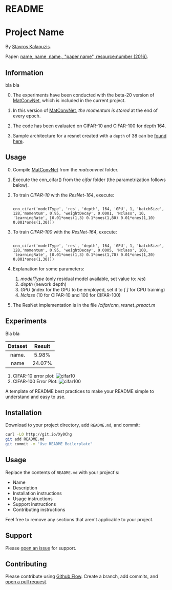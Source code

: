 # README 




# Project Name

By [Stavros Kalaouzis](https://github.com/skalaouzis).

Paper: [name, name, name., "paper name", resource:number (2016)](http://www.google.com).

## Information

bla bla

0. The experiments have been conducted with the beta-20 version of [MatConvNet](https://github.com/vlfeat/matconvnet), which is included in the current project.

0. In this version of  [MatConvNet](https://github.com/vlfeat/matconvnet), *the momentum is stored* at the end of every epoch.

0. The code has been evaluated on CIFAR-10 and CIFAR-100 for depth 164. 

0. Sample architecture for a resnet created with a `depth` of 38 can be [found here](https://github.com/bazilas/matconvnet-ResNet/blob/master/sample-resnet-depth38.pdf).

## Usage

0. Compile [MatConvNet](https://github.com/vlfeat/matconvnet) from the *matconvnet* folder.
0. Execute the cnn_cifar() from the *cifar* folder (the parametrization follows below).
0. To train *CIFAR-10* with the *ResNet-164*, execute:
    ```

    cnn_cifar('modelType', 'res', 'depth', 164, 'GPU', 1, 'batchSize', 128,'momentum', 0.95, 'weightDecay', 0.0001, 'Nclass', 10, 'learningRate', [0.01*ones(1,3) 0.1*ones(1,80) 0.01*ones(1,10) 0.001*ones(1,30)])
    
    ```
0. To train *CIFAR-100* with the *ResNet-164*, execute:
    ```
    
    cnn_cifar('modelType', 'res', 'depth', 164, 'GPU', 1, 'batchSize', 128,'momentum', 0.95, 'weightDecay', 0.0005, 'Nclass', 100, 'learningRate', [0.01*ones(1,3) 0.1*ones(1,70) 0.01*ones(1,20) 0.001*ones(1,30)])
    
    ```

0.  Explanation for some parameters:
	1. *modelType* (only residual model available, set value to: *res*)
	2. *depth* (nework depth)
	3. *GPU* (index for the GPU to be employed, set it to *[ ]* for CPU training) 
	4. *Nclass* (10 for CIFAR-10 and 100 for CIFAR-100)

0. The ResNet implementation is in the file */cifar/cnn_resnet_preact.m*

## Experiments

Bla bla

|  Dataset  |  Result |
|:---------:|:-------:|
| name.     |  5.98%  |
| name      | 24.07%  |

1.  CIFAR-10 error plot:
![cifar10](https://github.com/bazilas/matconvnet-ResNet/blob/master/cifar10.png "CIFAR-10")
2.  CIFAR-100 Error Plot:
![cifar100](https://github.com/bazilas/matconvnet-ResNet/blob/master/cifar100.png "CIFAR-100")







A template of README best practices to make your README simple to understand and easy to use. 

## Installation

Download to your project directory, add `README.md`, and commit:

```sh
curl -LO http://git.io/Xy0Chg
git add README.md
git commit -m "Use README Boilerplate"
```

## Usage

Replace the contents of `README.md` with your project's:

* Name
* Description
* Installation instructions
* Usage instructions
* Support instructions
* Contributing instructions

Feel free to remove any sections that aren't applicable to your project.

## Support

Please [open an issue](https://github.com/fraction/readme-boilerplate/issues/new) for support.

## Contributing

Please contribute using [Github Flow](https://guides.github.com/introduction/flow/). Create a branch, add commits, and [open a pull request](https://github.com/fraction/readme-boilerplate/compare/).

